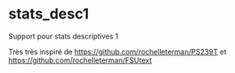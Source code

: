 # stats_desc1
Support pour stats descriptives 1

Très très inspiré de https://github.com/rochelleterman/PS239T et https://github.com/rochelleterman/FSUtext
